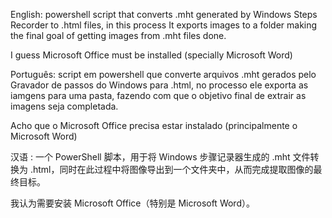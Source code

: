 English:
powershell script that converts .mht generated by Windows Steps Recorder to .html files, in this process It exports images to a folder making the final goal of getting images from .mht files done.

I guess Microsoft Office must be installed (specially Microsoft Word)

Português:
script em powershell que converte arquivos .mht gerados pelo Gravador de passos do Windows para .html, no processo ele exporta as iamgens para uma pasta, fazendo com que o objetivo final de extrair as imagens seja completada.

Acho que o Microsoft Office precisa estar instalado (principalmente o Microsoft Word)

汉语 :
一个 PowerShell 脚本，用于将 Windows 步骤记录器生成的 .mht 文件转换为 .html，同时在此过程中将图像导出到一个文件夹中，从而完成提取图像的最终目标。

我认为需要安装 Microsoft Office（特别是 Microsoft Word）。
